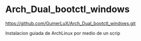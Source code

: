 # Arch_Dual_bootctl_windows
https://github.com/GumerLuX/Arch_Dual_bootctl_windows.git


Instalacion guiada de ArchLinux por medio de un scrip
